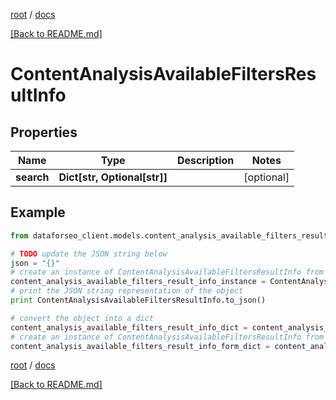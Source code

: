 [root](./../ "root") / [docs](./ "docs")

[[Back to README.md]](./../README.md "[Back to README.md]")

# ContentAnalysisAvailableFiltersResultInfo

## Properties

Name | Type | Description | Notes
------------ | ------------- | ------------- | -------------
**search** | **Dict[str, Optional[str]]** |  | [optional]

## Example

```python
from dataforseo_client.models.content_analysis_available_filters_result_info import ContentAnalysisAvailableFiltersResultInfo

# TODO update the JSON string below
json = "{}"
# create an instance of ContentAnalysisAvailableFiltersResultInfo from a JSON string
content_analysis_available_filters_result_info_instance = ContentAnalysisAvailableFiltersResultInfo.from_json(json)
# print the JSON string representation of the object
print ContentAnalysisAvailableFiltersResultInfo.to_json()

# convert the object into a dict
content_analysis_available_filters_result_info_dict = content_analysis_available_filters_result_info_instance.to_dict()
# create an instance of ContentAnalysisAvailableFiltersResultInfo from a dict
content_analysis_available_filters_result_info_form_dict = content_analysis_available_filters_result_info.from_dict(content_analysis_available_filters_result_info_dict)
```

  

[root](./../ "root") / [docs](./ "docs")

[[Back to README.md]](./../README.md "[Back to README.md]")